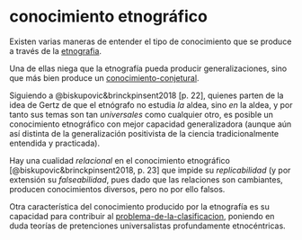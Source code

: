 # conocimiento etnográfico

Existen varias maneras de entender el tipo de conocimiento que se produce a través de la [etnografia](etnografia.md).

Una de ellas niega que la etnografía pueda producir generalizaciones, sino que más bien produce un [conocimiento-conjetural](conocimiento-conjetural.md).

Siguiendo a @biskupovic&brinckpinsent2018 [p. 22], quienes parten de la idea de Gertz de que el etnógrafo no estudia *la* aldea, sino *en* la aldea, y por tanto sus temas son tan *universales* como cualquier otro, es posible un conocimiento etnográfico con mejor capacidad generalizadora (aunque aún así distinta de la generalización positivista de la ciencia tradicionalmente entendida y practicada).

Hay una cualidad *relacional* en el conocimiento etnográfico [@biskupovic&brinckpinsent2018, p. 23] que impide su *replicabilidad* (y por extensión su *falseabilidad*, pues dado que las relaciones son cambiantes, producen conocimientos diversos, pero no por ello falsos.

Otra característica del conocimiento producido por la etnografía es su capacidad para contribuir al [problema-de-la-clasificacion](problema-de-la-clasificacion.md), poniendo en duda teorías de pretenciones universalistas profundamente etnocéntricas.
